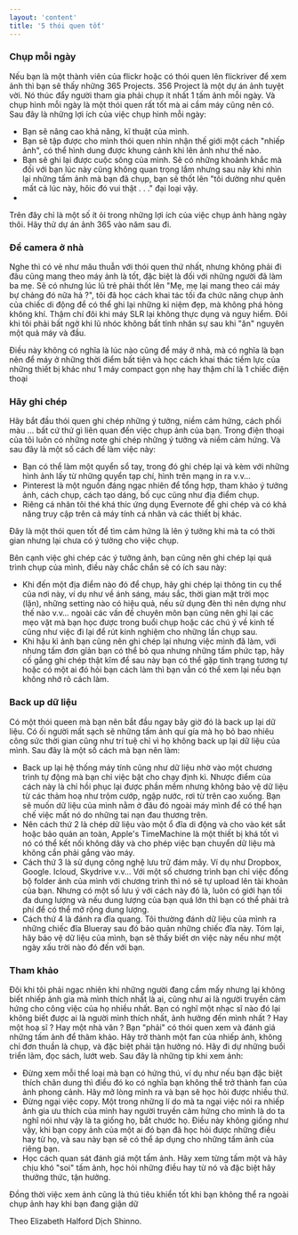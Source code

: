 ```yaml
---
layout: 'content'
title: '5 thói quen tốt'
---
```


### Chụp mỗi ngày

Nếu bạn là một thành viên của flickr hoặc có thói quen lên flickriver để xem ảnh thì bạn sẽ thấy những 365 Projects. 356 Project là một dự án ảnh tuyệt vời. Nó thúc đẩy người tham gia phải chụp ít nhất 1 tấm ảnh mỗi ngày. Và chụp hình mỗi ngày là một thói quen rất tốt mà ai cầm máy cũng nên có. Sau đây là những lợi ích của việc chụp hình mỗi ngày:

- Bạn sẽ nâng cao khả năng, kĩ thuật của mình.
- Bạn sẽ tập được cho mình thói quen nhìn nhận thế giới một cách "nhiếp ảnh", có thể hình dung được khung cảnh khi lên ảnh như thế nào.
- Bạn sẽ ghi lại được cuộc sông của mình. Sẽ có những khoảnh khắc mà đối với bạn lúc này cũng không quan trọng lắm nhưng sau này khi nhìn lại những tấm ảnh mà bạn đã chụp, bạn sẽ thốt lên "tôi dường như quên mất cả lúc này, hôic đó vui thật . . ." đại loại vậy.
- 
Trên đây chỉ là một số ít ỏi trong những lợi ích của việc chụp ảnh hàng ngày thôi. Hãy thử dự án ảnh 365 vào năm sau đi.

### Để camera ở nhà

Nghe thì có vẻ như mâu thuẫn với thói quen thứ nhất, nhưng không phải đi đâu cũng mang theo máy ảnh là tốt, đặc biệt là đối với những người đã làm ba mẹ. Sẽ có nhưng lúc lũ trẻ phải thốt lên "Mẹ, mẹ lại mang theo cái máy bự chảng đó nữa hả ?", tôi đã học cách khai tác tối đa chức năng chụp ảnh của chiếc di động để có thể ghi lại những kỉ niệm đẹp, mà không phá hỏng không khí. Thậm chí đôi khi máy SLR lại không thực dụng và nguy hiểm. Đôi khi tôi phải bất ngờ khi lũ nhóc không bất tỉnh nhân sự sau khi "ăn" nguyên một quả máy và đầu.
 
Điều này không có nghĩa là lúc nào cũng để máy ở nhà, mà có nghĩa là bạn nên để máy ở những thời điểm bất tiện và học cách khai thác tiềm lực của những thiết bị khác như 1 máy compact gọn nhẹ hay thậm chí là 1 chiếc điện thoại

### Hãy ghi chép

Hãy bắt đầu thói quen ghi chép những ý tưởng, niềm cảm hứng, cách phối màu … bất cứ thứ gì liên quan đến việc chụp ảnh của bạn. Trong điện thoại của tôi luôn có những note ghi chép những ý tưởng và niềm cảm hứng. Và sau đây là một số cách để làm việc này:

- Bạn có thể làm một quyển sổ tay, trong đó ghi chép lại và kèm với những hình ảnh lấy từ những quyển tạp chí, hình trên mạng in ra v.v…
- Pinterest là một nguồn đáng ngạc nhiên để tổng hợp, tham khảo ý tưởng ảnh, cách chụp, cách tạo dáng, bố cục cũng như địa điểm chụp.
- Riêng cá nhân tôi thé khá thíc ứng dụng Evernote để ghi chép và có khả năng truy cập trên cả máy tính cá nhân và các thiết bị khác.
 
Đây là một thói quen tốt để tìm cảm hứng là lên ý tưởng khi mà ta có thời gian nhưng lại chưa có ý tưởng cho việc chụp.

Bên cạnh việc ghi chép các ý tưởng ảnh, bạn cũng nên ghi chép lại quá trình chụp của mình, điều này chắc chắn sẽ có ích sau này:

- Khi đến một địa điểm nào đó để chụp, hãy ghi chép lại thông tin cụ thể của nơi này, ví dụ như về ánh sáng, máu sắc, thời gian mặt trời mọc (lặn), những setting nào có hiệu quả, nếu sử dụng đèn thì nên dựng như thế nào v.v… ngoài các vấn đề chuyên môn bạn cũng nên ghi lại các mẹo vặt mà bạn học được trong buổi chụp hoặc các chú ý về kinh tế cũng như việc đi lại để rút kinh nghiệm cho những lần chụp sau.
- Khi hậu kì ảnh bạn cũng nên ghi chép lại nhưng việc mình đã làm, với nhưng tấm đơn gỉản bạn có thể bỏ qua nhưng những tấm phức tạp, hãy cố gắng ghi chép thật kĩm để sau này bạn có thể gặp tình trạng tương tự hoặc có một ai đó hỏi bạn cách làm thì bạn vẫn có thể xem lại nếu bạn không nhớ rõ cách làm.


### Back up dữ liệu

Có một thói queen mà bạn nên bắt đầu ngay bây giờ đó là back up lại dữ liệu. Có ối người mất sạch sẽ những tấm ảnh quí gía mà họ bỏ bao nhiêu công sức thời gian cũng như trí tuệ chỉ vì họ không back up lại dữ liệu của mình. Sau đây là một số cách mà bạn nên làm:

- Back up lại hệ thống máy tính cũng như dữ liệu nhờ vào một chương trình tự động mà bạn chỉ việc bật cho chạy định kì. Nhược điểm của cách này là chỉ hồi phục lại được phần mềm nhưng không bảo vệ dữ liệu từ các thảm hoạ như trộm cướp, ngập nước, rơi từ trên cao xuống. Bạn sẽ muốn dữ liệu của mình nằm ở đâu đó ngoài máy mình để có thể hạn chế việc mất nó do những tai nạn đau thương trên.
- Nên cách thứ 2 là chép dữ liệu vào một ổ đĩa di động và cho vào két sắt hoặc bảo quản an toàn, Apple's TimeMachine là một thiết bị khá tốt vì nó có thể kết nối không dây và cho phép việc bạn chuyển dữ liệu mà không cần phải gắng vào máy.
- Cách thứ 3 là sử dụng công nghệ lưu trữ đám mây. Ví dụ như Dropbox, Google. Icloud, Skydrive v.v… Với một số chương trình bạn chỉ việc đồng bộ folder ảnh của mình với chương trình thì nó sẽ tự upload lên tài khoản của bạn. Nhưng có một số lưu ý với cách này đó là, luôn có giới hạn tối đa dung lượng và nếu dung lượng của bạn quá lớn thì bạn có thể phải trả phí để có thể mở rộng dung lượng.
- Cách thứ 4 là đánh ra đĩa quang. Tôi thường đánh dữ liệu của mình ra những chiếc đĩa Blueray sau đó bảo quản những chiếc đĩa này.
Tóm lại, hãy bảo vệ dữ liệu của mình, bạn sẽ thấy biết ơn việc này nếu như một ngày xấu trời nào đó đến với bạn.


### Tham khảo

Đôi khi tôi phải ngạc nhiên khi những người đang cầm mấy nhưng lại không biết nhiếp ảnh gia mà mình thích nhất là ai, cũng như ai là người truyền cảm hứng cho công việc của họ nhiều nhất. Bạn có nghĩ một nhạc sĩ nào đó lại không biết được ai là người mình thích nhất, ảnh hưởng đến mình nhất ? Hay một hoạ sĩ ? Hay một nhà văn ? Bạn "phải" có thói quen xem và đánh giá những tấm ảnh để thâm khảo. Hãy trở thành một fan của nhiếp ảnh, không chỉ đơn thuần là chụp, và đặc biệt phải tận hưởng nó. Hãy đi dự những buổi triển lãm, đọc sách, lướt web. Sau đây là những tip khi xem ảnh:

- Đừng xem mỗi thể loại mà bạn có hứng thú, ví dụ như nếu bạn đặc biệt thích chân dung thì điều đó ko có nghĩa bạn không thể trở thành fan của ảnh phong cảnh. Hãy mở lòng mình ra và bạn sẽ học hỏi được nhiều thứ.
- Đừng ngại việc copy. Một trong những lí do mà ta ngại việc nói ra nhiếp ảnh gia ưu thích của mình hay người truyền cảm hứng cho mình là do ta nghĩ nói như vậy là ta giống họ, bắt chước họ. Điều này không giống như vậy, khi bạn copy ảnh của một ai đó bạn đã học hỏi được những điều hay từ họ, và sau này bạn sẽ có thể áp dụng cho những tấm ảnh của riêng bạn.
- Học cách quan sát đánh giá một tấm ảnh. Hãy xem từng tấm một và hãy chịu khó "soi" tấm ảnh, học hỏi những điều hay từ nó và đặc biệt hãy thưởng thức, tận hưởng.

Đồng thời việc xem ảnh cũng là thú tiêu khiển tốt khi bạn không thể ra ngoài chụp ảnh hay khi bạn đang giận dữ

Theo Elizabeth Halford
Dịch Shinno.
